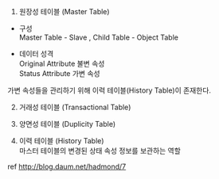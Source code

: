 1. 원장성 테이블 (Master Table)

- 구성<br>
Master Table - Slave , Child Table - Object Table

- 데이터 성격<br>
Original Attribute 불변 속성<br>
Status Attribute 가변 속성

가변 속성들을 관리하기 위해 이력 테이블(History Table)이 존재한다.

2. 거래성 테이블 (Transactional Table)

3. 양면성 테이블 (Duplicity Table)

4. 이력 테이블 (History Table)<br>
마스터 테이블의 변경된 상태 속성 정보를 보관하는 역할

ref http://blog.daum.net/hadmond/7
